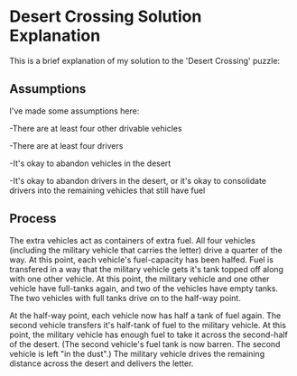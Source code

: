 # Desert Crossing Solution Explanation

This is a brief explanation of my solution to the 'Desert Crossing' puzzle:

## Assumptions

I've made some assumptions here:

-There are at least four other drivable vehicles

-There are at least four drivers

-It's okay to abandon vehicles in the desert

-It's okay to abandon drivers in the desert, or it's okay to consolidate drivers into the remaining vehicles that still have fuel

## Process

The extra vehicles act as containers of extra fuel.  All four vehicles (including the military vehicle that carries the letter) drive a quarter of the way.  At this point, each vehicle's fuel-capacity has been halfed.  Fuel is transfered in a way that the military vehicle gets it's tank topped off along with one other vehicle.  At this point, the military vehicle and one other vehicle have full-tanks again, and two of the vehicles have empty tanks.  The two vehicles with full tanks drive on to the half-way point.

At the half-way point, each vehicle now has half a tank of fuel again.  The second vehicle transfers it's half-tank of fuel to the military vehicle.  At this point, the military vehicle has enough fuel to take it across the second-half of the desert.  (The second vehicle's fuel tank is now barren.  The second vehicle is left "in the dust".)  The military vehicle drives the remaining distance across the desert and delivers the letter.

